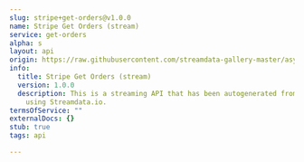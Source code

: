 ```yaml
---
slug: stripe+get-orders@v1.0.0
name: Stripe Get Orders (stream)
service: get-orders
alpha: s
layout: api
origin: https://raw.githubusercontent.com/streamdata-gallery-master/asyncapi/master/_listings/stripe/stripe-get-orders-stream-async.md
info:
  title: Stripe Get Orders (stream)
  version: 1.0.0
  description: This is a streaming API that has been autogenerated from the Stripe
    using Streamdata.io.
termsOfService: ""
externalDocs: {}
stub: true
tags: api

---
```

